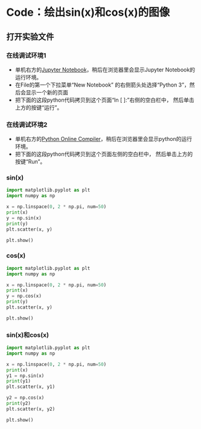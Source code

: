# Code：绘出sin(x)和cos(x)的图像

## 打开实验文件

### 在线调试环境1

- 单机右方的[Jupyter Notebook](https://mybinder.org/v2/gh/ipython/ipython-in-depth/master?filepath=binder/Index.ipynb)，稍后在浏览器里会显示Jupyter Notebook的运行环境。
- 在File的第一个下拉菜单“New Notebook” 的右侧箭头处选择“Python 3”，然后会显示一个新的页面
- 把下面的这段python代码拷贝到这个页面“In [ ]:”右侧的空白栏中， 然后单击上方的按键“运行”。

### 在线调试环境2

- 单机右方的[Python Online Compiler](https://trinket.io/python3/a5bd54189b)，稍后在浏览器里会显示python的运行环境。
- 把下面的这段python代码拷贝到这个页面左侧的空白栏中， 然后单击上方的按键“Run”。

### sin(x)
```python
import matplotlib.pyplot as plt
import numpy as np

x = np.linspace(0, 2 * np.pi, num=50)
print(x)
y = np.sin(x)
print(y)
plt.scatter(x, y)

plt.show()
```

### cos(x)
```python
import matplotlib.pyplot as plt
import numpy as np

x = np.linspace(0, 2 * np.pi, num=50)
print(x)
y = np.cos(x)
print(y)
plt.scatter(x, y)

plt.show()
```

### sin(x)和cos(x)
```python
import matplotlib.pyplot as plt
import numpy as np

x = np.linspace(0, 2 * np.pi, num=50)
print(x)
y1 = np.sin(x)
print(y1)
plt.scatter(x, y1)

y2 = np.cos(x)
print(y2)
plt.scatter(x, y2)

plt.show()
```